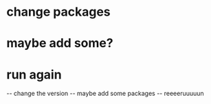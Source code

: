 # change packages
# maybe add some?
# run again

-- change the version 
-- maybe add some packages 
-- reeeeruuuuun 

